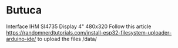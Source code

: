 # Butuca
Interface IHM SI4735 Display 4" 480x320
Follow this article https://randomnerdtutorials.com/install-esp32-filesystem-uploader-arduino-ide/ to upload the files /data/
